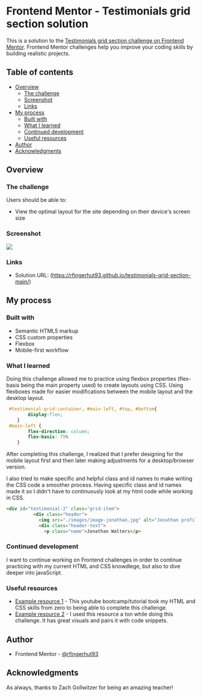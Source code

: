 # Frontend Mentor - Testimonials grid section solution

This is a solution to the [Testimonials grid section challenge on Frontend Mentor](https://www.frontendmentor.io/challenges/testimonials-grid-section-Nnw6J7Un7). Frontend Mentor challenges help you improve your coding skills by building realistic projects. 

## Table of contents

- [Overview](#overview)
  - [The challenge](#the-challenge)
  - [Screenshot](#screenshot)
  - [Links](#links)
- [My process](#my-process)
  - [Built with](#built-with)
  - [What I learned](#what-i-learned)
  - [Continued development](#continued-development)
  - [Useful resources](#useful-resources)
- [Author](#author)
- [Acknowledgments](#acknowledgments)

## Overview

### The challenge

Users should be able to:

- View the optimal layout for the site depending on their device's screen size

### Screenshot

![](./screenshot.png)


### Links

- Solution URL: (https://rfingerhut93.github.io/testimonials-grid-section-main/)

## My process

### Built with

- Semantic HTML5 markup
- CSS custom properties
- Flexbox
- Mobile-first workflow

### What I learned

Doing this challenge allowed me to practice using flexbox properties (flex-basis being the main property used) to create layouts using CSS. Using flexboxes made for easier modifications between the mobile layout and the desktop layout. 
```css
 #testimonial-grid-container, #main-left, #top, #bottom{
        display:flex;
    }
 #main-left {
        flex-direction: column;
        flex-basis: 75%   
    }
```
After completing this challenge, I realized that I prefer designing for the mobile layout first and then later making adjustments for a desktop/browser version. 

I also tried to make specific and helpful class and id names to make writing the CSS code a smoother process. Having specific class and id names made it so I didn't have to continuously look at my html code while working in CSS.
```html
<div id="testimonial-2" class="grid-item">
          <div class="header">
            <img src="./images/image-jonathan.jpg" alt="Jonathan profile picture">
            <div class="header-text">
              <p class="name">Jonathan Walters</p>
```

### Continued development

I want to continue working on Frontend challenges in order to continue practicing with my current HTML and CSS knowdlege, but also to dive deeper into javaScript.


### Useful resources

- [Example resource 1](https://www.youtube.com/watch?v=zJSY8tbf_ys&t=19066s) - This youtube bootcamp/tutorial took my HTML and CSS skills from zero to being able to complete this challenge. 
- [Example resource 2](https://yoksel.github.io/flex-cheatsheet) - I used this resource a ton while doing this challenge. It has great visuals and pairs it with code snippets.


## Author

- Frontend Mentor - [@rfingerhut93](https://www.frontendmentor.io/profile/rfingerhut93)


## Acknowledgments

As always, thanks to Zach Gollwitzer for being an amazing teacher!
